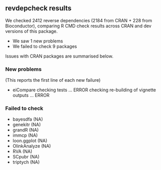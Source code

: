 ## revdepcheck results

We checked 2412 reverse dependencies (2184 from CRAN + 228 from Bioconductor), comparing R CMD check results across CRAN and dev versions of this package.

 * We saw 1 new problems
 * We failed to check 9 packages

Issues with CRAN packages are summarised below.

### New problems
(This reports the first line of each new failure)

* eiCompare
  checking tests ... ERROR
  checking re-building of vignette outputs ... ERROR

### Failed to check

* bayesdfa     (NA)
* genekitr     (NA)
* grandR       (NA)
* immcp        (NA)
* loon.ggplot  (NA)
* OlinkAnalyze (NA)
* RVA          (NA)
* SCpubr       (NA)
* triptych     (NA)
